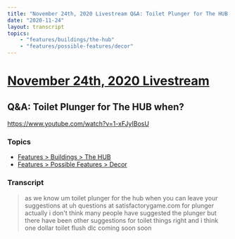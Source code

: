 ```yaml
---
title: "November 24th, 2020 Livestream Q&A: Toilet Plunger for The HUB when?"
date: "2020-11-24"
layout: transcript
topics:
    - "features/buildings/the-hub"
    - "features/possible-features/decor"
---
```

# [November 24th, 2020 Livestream](../2020-11-24.md)
## Q&A: Toilet Plunger for The HUB when?
https://www.youtube.com/watch?v=1-xFJyIBosU

### Topics
* [Features > Buildings > The HUB](../topics/features/buildings/the-hub.md)
* [Features > Possible Features > Decor](../topics/features/possible-features/decor.md)

### Transcript

> as we know um toilet plunger for the hub when you can leave your suggestions at uh questions at satisfactorygame.com for plunger actually i don't think many people have suggested the plunger but there have been other suggestions for toilet things right and i think one dollar toilet flush dlc coming soon soon
